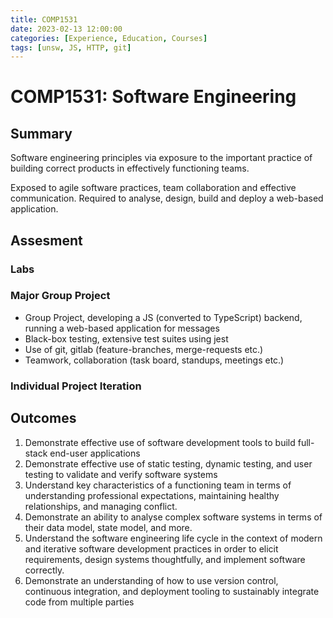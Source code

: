 ```yaml
---
title: COMP1531
date: 2023-02-13 12:00:00
categories: [Experience, Education, Courses]
tags: [unsw, JS, HTTP, git]
---
```


# COMP1531: Software Engineering
## Summary
Software engineering principles via exposure to the important practice of building correct products in effectively functioning teams.

Exposed to agile software practices, team collaboration and effective communication. Required to analyse, design, build and deploy a web-based application. 
## Assesment
### Labs
### Major Group Project
* Group Project, developing a JS (converted to TypeScript) backend, running a web-based application for messages
* Black-box testing, extensive test suites using jest
* Use of git, gitlab (feature-branches, merge-requests etc.)
* Teamwork, collaboration (task board, standups, meetings etc.)
### Individual Project Iteration
## Outcomes
1. Demonstrate effective use of software development tools to build full-stack end-user applications
2. Demonstrate effective use of static testing, dynamic testing, and user testing to validate and verify software systems
3. Understand key characteristics of a functioning team in terms of understanding professional expectations, maintaining healthy relationships, and managing conflict.
4. Demonstrate an ability to analyse complex software systems in terms of their data model, state model, and more.
5. Understand the software engineering life cycle in the context of modern and iterative software development practices in order to elicit requirements, design systems thoughtfully, and implement software correctly.
6. Demonstrate an understanding of how to use version control, continuous integration, and deployment tooling to sustainably integrate code from multiple parties